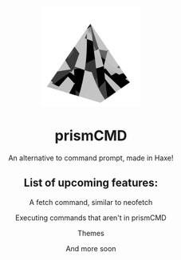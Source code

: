 <div align="center">

  <img src="/prism.png" alt="logo" width="200" height="auto" />
  <h1>prismCMD</h1>
  
  <p>
    An alternative to command prompt, made in Haxe!
  </p>

  <h2>List of upcoming features:</h2>
  <p>
    A fetch command, similar to neofetch
  </p>
  <p>
    Executing commands that aren't in prismCMD
  </p>
  <p>
    Themes
  </p>
    <p>
    And more soon
  </p>
